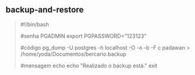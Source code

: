 ## backup-and-restore

<blockquote>
#!/bin/bash


#senha PGADMIN
export PGPASSWORD="123123"

#código
pg_dump -U postgres -h localhost -O -o -b -F c padawan > /home/yoda/Documentos/bercario.backup


#mensagem
echo echo "Realizado o backup está."
exit 
</blockquote>
